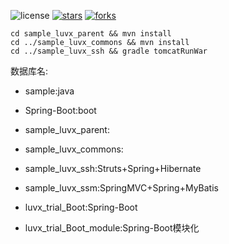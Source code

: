 ![license](https://img.shields.io/packagist/l/doctrine/orm.svg)
[![stars](https://img.shields.io/github/stars/luvx21/luvx_trial.svg?style=flat&label=Star)](https://github.com/luvx21/luvx_trial/stargazers)
[![forks](https://img.shields.io/github/forks/luvx21/luvx_trial.svg?style=flat&label=Fork)](https://github.com/luvx21/luvx_trial/fork)

```
cd sample_luvx_parent && mvn install
cd ../sample_luvx_commons && mvn install
cd ../sample_luvx_ssh && gradle tomcatRunWar
```
数据库名:
* sample:java
* Spring-Boot:boot


* sample_luvx_parent:
* sample_luvx_commons:
* sample_luvx_ssh:Struts+Spring+Hibernate
* sample_luvx_ssm:SpringMVC+Spring+MyBatis

* luvx_trial_Boot:Spring-Boot
* luvx_trial_Boot_module:Spring-Boot模块化

